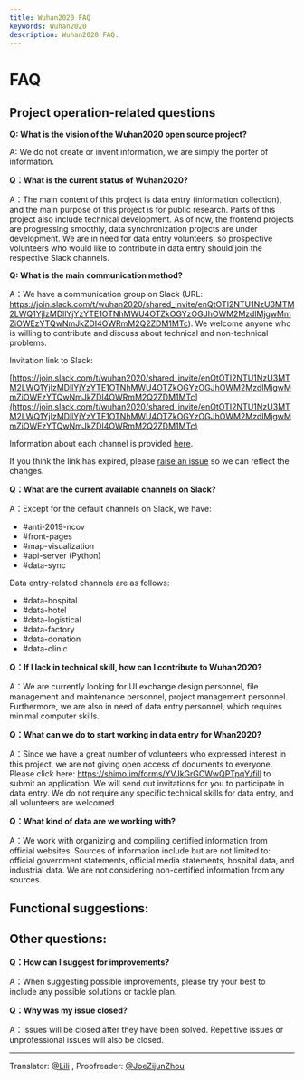 ```yaml
---
title: Wuhan2020 FAQ
keywords: Wuhan2020
description: Wuhan2020 FAQ.
---
```


# FAQ

## Project operation-related questions

**Q: What is the vision of the Wuhan2020 open source project?**

A: We do not create or invent information, we are simply the porter of information.

**Q：What is the current status of Wuhan2020?**

A：The main content of this project is data entry (information collection), and the main purpose of this project is for public research. Parts of this project also include technical development. As of now, the frontend projects are progressing smoothly, data synchronization projects are under development. We are in need for data entry volunteers, so prospective volunteers who would like to contribute in data entry should join the respective Slack channels.

**Q: What is the main communication method?**

A：We have a communication group on Slack (URL: https://join.slack.com/t/wuhan2020/shared_invite/enQtOTI2NTU1NzU3MTM2LWQ1YjIzMDllYjYzYTE1OTNhMWU4OTZkOGYzOGJhOWM2MzdlMjgwMmZiOWEzYTQwNmJkZDI4OWRmM2Q2ZDM1MTc). We welcome anyone who is willing to contribute and discuss about technical and non-technical problems.

Invitation link to Slack:

[https://join.slack.com/t/wuhan2020/shared_invite/enQtOTI2NTU1NzU3MTM2LWQ1YjIzMDllYjYzYTE1OTNhMWU4OTZkOGYzOGJhOWM2MzdlMjgwMmZiOWEzYTQwNmJkZDI4OWRmM2Q2ZDM1MTc](https://join.slack.com/t/wuhan2020/shared_invite/enQtOTI2NTU1NzU3MTM2LWQ1YjIzMDllYjYzYTE1OTNhMWU4OTZkOGYzOGJhOWM2MzdlMjgwMmZiOWEzYTQwNmJkZDI4OWRmM2Q2ZDM1MTc)

Information about each channel is provided [here](./README_EN.md#Slack-Channel-Navigation).

If you think the link has expired, please [raise an issue](https://github.com/wuhan2020/wuhan2020/issues) so we can reflect the changes.

**Q：What are the current available channels on Slack?**

A：Except for the default channels on Slack, we have:
* #anti-2019-ncov
* #front-pages
* #map-visualization
* #api-server (Python)
* #data-sync

Data entry-related channels are as follows:

*  #data-hospital
*  #data-hotel
* #data-logistical
* #data-factory
* #data-donation
* #data-clinic

**Q：If I lack in technical skill, how can I contribute to Wuhan2020?**

A：We are currently looking for UI exchange design personnel, file management and maintenance personnel, project management personnel. Furthermore, we are also in need of data entry personnel, which requires minimal computer skills.

**Q：What can we do to start working in data entry for Whan2020?**

A：Since we have a great number of volunteers who expressed interest in this project, we are not giving open access of documents to everyone. Please click here: https://shimo.im/forms/YVJkGrGCWwQPTpqY/fill to submit an application. We will send out invitations for you to participate in data entry. We do not require any specific technical skills for data entry, and all volunteers are welcomed.

**Q：What kind of data are we working with?**

A：We work with organizing and compiling certified information from official websites. Sources of information include but are not limited to: official government statements, official media statements, hospital data, and industrial data. We are not considering non-certified information from any sources.

## Functional suggestions:

## Other questions:

**Q：How can I suggest for improvements?**

A：When suggesting possible improvements, please try your best to include any possible solutions or tackle plan.

**Q：Why was my issue closed?**

A：Issues will be closed after they have been solved. Repetitive issues or unprofessional issues will also be closed.

---
Translator: [@Lili]() , Proofreader: [@JoeZijunZhou](https://github.com/JoeZijunZhou)
